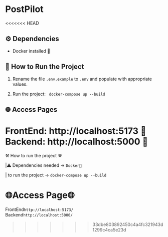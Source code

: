 # PostPilot

<<<<<<< HEAD
## ⚙️ Dependencies

- Docker installed 🐳

## 🚀 How to Run the Project

1. Rename the file `.env.example` to `.env` and populate with appropriate values.

2. Run the project: ` docker-compose up --build`
   
## 🌐 Access Pages
FrontEnd: http://localhost:5173 🌟\
Backend: http://localhost:5000 🔧
=======
⚒ How to run the project ⚒

|⚠ Dependencies needed -> `Docker🐳`

| to run the project -> `docker-compose up --build`

# 🌐Access Page🌐

FrontEnd`http://localhost:5173/`\
Backend`http://localhost:5000/`
>>>>>>> 33dbe803892450c4a4fc321943d1299c4ca5e23d

